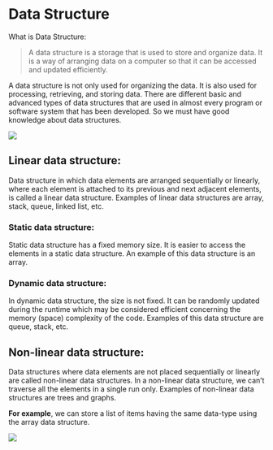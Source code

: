 # **Data Structure**
What is Data Structure:
> A data structure is a storage that is used to store and organize data. It is a way of arranging data on a computer so that it can be accessed and updated efficiently.

A data structure is not only used for organizing the data. It is also used for processing, retrieving, and storing data. There are different basic and advanced types of data structures that are used in almost every program or software system that has been developed. So we must have good knowledge about data structures. 

<img src="https://media.geeksforgeeks.org/wp-content/uploads/20220520182504/ClassificationofDataStructure-660x347.jpg">

## **Linear data structure:** 
Data structure in which data elements are arranged sequentially or linearly, where each element is attached to its previous and next adjacent elements, is called a linear data structure. 
Examples of linear data structures are array, stack, queue, linked list, etc.

### **Static data structure:** 
Static data structure has a fixed memory size. It is easier to access the elements in a static data structure. 
An example of this data structure is an array.
### **Dynamic data structure:** 
In dynamic data structure, the size is not fixed. It can be randomly updated during the runtime which may be considered efficient concerning the memory (space) complexity of the code. 
Examples of this data structure are queue, stack, etc.
## **Non-linear data structure:**
Data structures where data elements are not placed sequentially or linearly are called non-linear data structures. In a non-linear data structure, we can’t traverse all the elements in a single run only. 
Examples of non-linear data structures are trees and graphs.

**For example**, we can store a list of items having the same data-type using the array data structure.

<img src="https://media.geeksforgeeks.org/wp-content/uploads/array-2.png" style="display: block;
  margin-left: auto;
  margin-right: auto;">